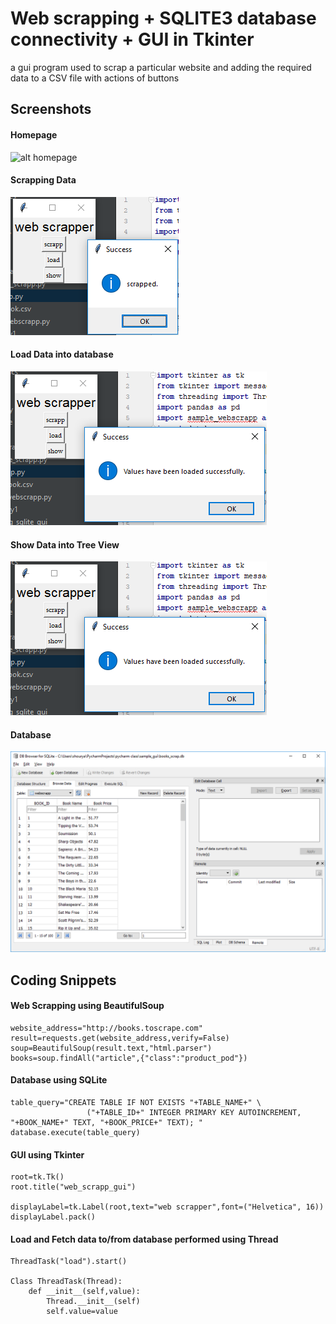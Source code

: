 # Web scrapping + SQLITE3 database connectivity + GUI in Tkinter 

a gui program used to scrap a particular website and adding the required data to a CSV file with actions of buttons 

## Screenshots

#### Homepage
![alt homepage](https://kunal932.github.io/full_gui_web_scrapping/Home%20Page.png "HomePage")

#### Scrapping Data
![alt scrapping](https://github.com/KUNAL932/full_gui_web_scrapping/blob/master/Scrapping%20Data.png)

#### Load Data into database
![alt load-data](https://github.com/KUNAL932/full_gui_web_scrapping/blob/master/Loading%20Data.png)

#### Show Data into Tree View
![alt show-data](https://github.com/KUNAL932/full_gui_web_scrapping/blob/master/Loading%20Data.png)

#### Database
![alt database](https://github.com/KUNAL932/full_gui_web_scrapping/blob/master/Database.png)

## Coding Snippets

#### Web Scrapping using BeautifulSoup
```
website_address="http://books.toscrape.com"
result=requests.get(website_address,verify=False)
soup=BeautifulSoup(result.text,"html.parser")
books=soup.findAll("article",{"class":"product_pod"})
```

#### Database using SQLite
```
table_query="CREATE TABLE IF NOT EXISTS "+TABLE_NAME+" \
                 ("+TABLE_ID+" INTEGER PRIMARY KEY AUTOINCREMENT, "+BOOK_NAME+" TEXT, "+BOOK_PRICE+" TEXT); "
database.execute(table_query)
```

#### GUI using Tkinter
```
root=tk.Tk()
root.title("web_scrapp_gui")

displayLabel=tk.Label(root,text="web scrapper",font=("Helvetica", 16))
displayLabel.pack()
```

#### Load and Fetch data to/from database performed using Thread
```
ThreadTask("load").start()

Class ThreadTask(Thread):
    def __init__(self,value):
        Thread.__init__(self)
        self.value=value
```

